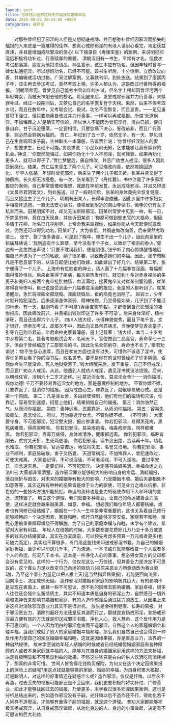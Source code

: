 ```yaml
---
layout: post
title: 怎样找回因邪淫损失的福报及婚姻幸福
date: 2016-08-02 20:54:00 +0800
categories: 戒邪淫
---
```


　　对那些曾经犯了邪淫的人但是又想彻底戒除、并且想弥补曾经因邪淫而损失的福报的人来说是一篇难得的佳作，想真心戒除邪淫的有缘人请耐心看完，肯定获益匪浅，并且能增加戒除邪淫的信心! 以下摘录自《寿康宝鉴》的案例，来说明犯邪淫后积极将功补过、行善赎罪的重要。 清朝汉阳有一书生，平常有才名，但数次考试都落第，朋友为他扣求请乩，神乩答示，该生本应有功名，但因年轻时曾与一婢女私通犯淫，所以想盼功名，已经不可能。该书生听后，十分惊惧，立愿改过向善，并编辑戒淫功过格，广采注解案例，又募款刊印，到处施送。结果到了康熙丙子年，该生再去参加考试，竟然考取上榜。许多人都认为，这是改过行善所得的福报。 明朝项希宪，曾梦见自己能考中癸卯年的乡试，但名字上榜却因曾淫污两个年轻婢女，而被天神削去他的榜名。希宪醒来后，发誓戒除邪淫并力行善事，来赎罪补过。经过一段期间后，又梦见自己的名字恢复登于天榜。果然，后来不但考取乡试，而且在数年中，又考取会试、殿试，功名不但恢复，而且显贵。——足见虽曾犯下淫过，但只要能痛自改过并力行善事，一样可以再或福报。所谓‘天道祸淫，不加悔罪之人’是确实可信的，所以世人不能因为曾犯淫行，清白已损，便自暴自弃，甘于沉沦堕落。一定要相信，只要您痛下决心，誓改前非，而且广行善事，则必然会转祸为福的。 贾仁，年纪到了五十岁，依然无子。有一天，梦见自己在生育祠叩求子嗣，主神取出一本簿册，告诉贾仁说：‘你曾经奸淫别人的妻子，想要求生，已经不可能。’贾哀求说：‘小民以前无知，乞求能够让我有赎罪的机会。’神说：‘你既然能悔过，如果你劝化十个人不邪淫，就可赎罪。如果再劝化更多人，就可以得子了。’贾仁梦醒后，痛自悔改，并且广劝世人戒淫，很多人因此受到感化。结果，贾仁后来竟生了两个儿子。可见悔改向善，依然能挽回造化。 华亭人张某，年轻时曾犯邪淫，后来生了两个儿子都夭折。张某并且又得了肺痨病，长久都无法痊愈。有一次，张某看到了《丹桂籍》，书中注载了许多邪淫报应的案例，自己非常感慨和悔恨，就跪在神前发誓，永远戒除邪淫。并且又印送《文昌帝君阴骘文》，到处施送。过了一段时间后，张某的身体竟完全恢复健康，而且又接连生了三个儿子。 明朝有田某人，长得丰姿俊雅，因此乡里中许多妇女争相投怀送抱，一直无法安心读书，便移居到附近的南山寺读书，但寺旁仍有女子私奔而来。田某明知不对，却又无法断除邪淫。田某时常梦中见到一神，有一日，所梦见的神，竟在白天现身，并告诉田某说：‘你原可做到御史官的大福命，但因多情于花柳，功名已几乎削尽。上帝命我来监视你，如果你能从今天起便彻底改过，仍然还可以得到功名。’田某听了，大为省悟，并彻底悔改向善，后来果然考取进士。 张宁，娶了很多妻妾，可是到了晚年，却生不出一个儿子，因此向家里的祖庙拜祷说：‘我到底有什么罪孽，至今没有半个子女，以致断了祖宗的香火。’旁边有一妾忽然出声说：‘只要不耽误我们，便是阴德。’张宁听了内心惊惧醒悟地后悔自己不该为了一己的私欲，纳了很多妾，以致断送她们的幸福。因此，张宁暗察凡是不愿意留下的，从该日起便让她们改嫁，如此嫁出了好几个。结果第二年，张宁便得了一个儿子。 上海市有位姓崔的绅士，请人画了十几幅春宫淫画，每幅都画得惟妙惟肖。后来崔某得了疟病，每次疟热发作时，就见到十多对赤身裸体的美男子和美妇人被两个鬼卒挖肚抽肠，血流满地，接著鬼卒又对崔某剖腹钩肠，崔某疼得哀号惨叫，自己说是受到画十几幅春宫淫画的报应，全屋的人都听到了。崔某清醒后，急忙将淫画全部烧毁。淫画烧毁后，崔的病竟也消除了。 赵岩士，少年时就开始犯淫色，后来逐渐身体衰弱、精神恍惚，乃至骨瘦如柴，几乎到了不能活的地步。有一天，赵刚巧看了‘不可录’(寿康宝鉴前名)，才醒悟到自己犯邪淫的凄惨报应，因此痛改前非，并且捐出钱财印送了许多‘不可录’。后来身体渐好，精神渐旺，而且还连得六个儿子。 四川人钱大经，长得神貌俊秀，而且下笔千言，文才很好，但参加考试，却屡次不中，因此向文昌帝君祷求，当晚便梦见青衣童子，引导自己到帝君前，帝君命神吏察看簿册，册上记载著：‘钱大经，本当二十岁考中乡榜第二名，接著考取殿试会考，名闻天下，官位做到二品高官，寿命享七十三岁。但由于曾经编造了三部邪淫的书，因此功名全部削夺，寿命也不长了。’帝君劝谕说：‘你平生存心忠厚，而且在孝友方面也没有过失，可惜你不该造了淫书，使得许多男女看了你的淫书后，败名丧节。要不是你在前世时曾经积了许多阴德，否则你今生早就没命，死入地狱受苦了。’钱大经醒来后，发下重誓，自己不但戒淫，而且要广劝众人戒淫。从此，他遇到人就劝人戒淫，遇见淫书就设法烧毁。后来，以明经任官，活到六十二岁才逝终。￼ 莫近淫女舍，莫进淫女舍!!——消你福报，毁你功德! 千万不要轻易靠近淫女的地方，那是恶魔控制的地方。 不管你嫖不嫖，只要靠近了，就消你的福报。 因为戒由心生，你靠近了，就很容易破心戒。这是第一个原因。 第二：凡是淫女舍，多由妖孽控制，他们有他们的磁场和咒语，你靠近，容易受到迷惑，招惹上他们，结果销毁自己的福报。 第三：消你浩然正气。从而消你福报。 第四：善神远离，恶魔靠近，从而消你福报。 第五：容易失毁善法。恶念增长。 所以，万勿靠近淫女舍。不管你嫖不嫖。 《不可诗》： 大家要守身，不可犯邪淫，犯淫受灾报，报应惨凄凄。 你若犯邪淫，易得黑死病，黑死病难救，得病哭啼啼。 你若犯邪淫，易染疮痘毒，梅毒疱疹毒，同样都难医。 你若犯邪淫，百毒万病侵，身体难清净，健康都远离。 你若犯邪淫，福寿皆削去，贫穷又夭折，生死两悲凄。 你若犯邪淫，读书没出路，苦读再十年，功名也难取。 你若犯邪淫，官运变霉运，地位将失去，名誉又扫地。 你若犯邪淫，事业不顺利，家庭易破散，害子又伤妻。 天道常祸淫，不加悔罪人，曾犯速改过，可使灾难离。 大家要记得，不可说淫话，不可看淫戏，不可入淫地。 要过平安日，淫念速灭息，一定要记得，不可犯邪淫。 决定感召婚姻美满、幸福命运之方法!!!￼ 大家都非常清楚，造作邪淫罪业能够极大的影响自身的命运、消耗福报，感召挫折与困苦，对未来的婚姻亦有极大的影响，乃至婚姻不顺、婚后夫妻相处不如意等等，其实这所有种种的恶果皆是缘于业力的驱使，可见业力之难以抗拒，非世俗的一些技巧方法所能抗拒。命运的流转也是业力的驱使作用下人和环境的变迁、流转罢了。 明白这个道理，我们就要多种善业，让自己的命运被善业力驱使，这样决定就会越来越美满、如意、幸福。 想必我们每位年轻人都要结婚，或者也有同修已经结婚了，婚姻在一个人一生中是非常重要的，这也关系着自己修行能够顺畅的一个决定因素，家庭和睦，修行自然能够非常安稳，家庭若不和睦，难免心思被重重障碍缠绕不得解脱。为了自己的家庭幸福与和睦，末学有个建议，希望对大家有利益。 年轻人在结婚的时候，大多数都要花费好几万乃至十多万或更多的钱去办结婚宴席，其实在办宴席前，可以预先考虑多预算一万元或者更多(也可随力而定)，其实也不算很多，专门用这些钱来印送戒邪淫书籍，为自己的婚姻家庭祈福，至少可以印送几千本，广为流通，一本书或许就能够改变一个人或者多个人的命运，何况几千本书。这本是一件净化人心的善事，想必男女双方的父母都会没有意见的。这样的一个行为，仅仅花这么一万快钱，但其善业力是决定不可思议的，这个善业力足以改变自己命运的驱动力(被原来恶业力所驱动改为善业驱动)，乃至这个善业力量足以把人推上天(这当然指异熟果报)，若能更回向法界，回向净土，决定成佛无疑。 造作邪淫对婚姻和家庭的影响极其巨大，有的影响不是呈现在表面上，而且一些不可思议、想不到的因缘去影响婚姻、家庭幸福，很多人往往还会怪什么冤情债主，其实不知道本质是自身的邪淫业力，自然感召一切外境和鬼神皆来影响其婚姻和家庭，有的人造作邪淫后通过猛力的放生，从因果上来讲这样对消除邪淫恶业力其实不是很对机。 放生是会得到健康、长寿的果报。对于邪淫恶业力，消除的最好方法还是反其道而行之，那就是宣扬戒邪淫，宣扬戒邪淫最方便有效的方法就是印送戒邪淫书籍，净化人心，救人慧命，这个反作用力是不可思议的，一个人因为明白的邪淫危害而不造邪淫，自然这个人的家庭婚姻会和睦幸福，当我们成就了别人的家庭婚姻幸福和睦，那么我们自然自己也会得到一种反作用力使自己的家庭婚姻幸福和睦，这就是因缘果报，亦是善恶业力，法界的一种自然规律。 故末学至诚劝年轻人结婚的时候或者已经结婚但婚姻家庭有各种障碍的人或者本身家庭就幸福的人，能够为其自身的婚姻家庭用这样的方法来祈福，决定有极明显和不可思议利益的效果，不然这些钱只是白白的供人饮酒吃肉消耗掉了，那真的非常可惜。 世间人皆舍得花钱购买保险，为何又在这个决定因缘果报上的保险上迟疑呢?用这点钱就能够换的家庭、婚姻的幸福，为自身积累大福报，若是聪明人，对这样的好事情还在疑惑什么呢? 造作邪淫，仅仅是忏悔，以后永不再造，过去丢失的福报可能都还是不会回来，我们更要积极的将功补过、广修善业，如此才能够找回过去的福报、乃至更多，末学看过很多邪淫因果案例，这也是分析总结出来的，例如造作邪淫没有子嗣，光忏悔以后不造作还不行，得劝化若干人同样不造邪淫，才能够有重得子嗣的福报，就是这个道理。 普劝大家都能够积极宣扬戒邪淫，从自身戒邪淫做起，从劝化身边的人、身边的小事做起，决定有不可思议的巨大利益.